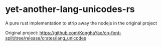 # yet-another-lang-unicodes-rs

A pure rust implementation to strip away the nodejs in the original project

Original project: <https://github.com/KonghaYao/cn-font-split/tree/release/crates/lang_unicodes>

